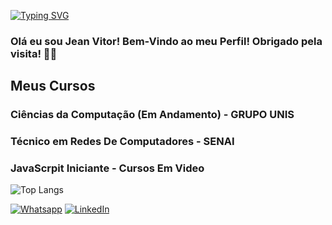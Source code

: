 [![Typing SVG](https://readme-typing-svg.herokuapp.com?font=Fira+Code&pause=1000&random=false&width=435&lines=Exemplo+de+texto+para+uma+linha)](https://git.io/typing-svg)
### Olá eu sou Jean Vitor! Bem-Vindo ao meu Perfil! Obrigado pela visita! ✌🏼

## Meus Cursos
### Ciências da Computação (Em Andamento) - GRUPO UNIS
### Técnico em Redes De Computadores - SENAI
### JavaScrpit Iniciante - Cursos Em Video

![Top Langs](https://github-readme-stats.vercel.app/api/top-langs/?username=anuraghazra&size_weight=0.5&count_weight=0.5)


[![Whatsapp](https://img.shields.io/badge/WhatsApp-25D366?style=for-the-badge&logo=whatsapp&logoColor=white)](https://wa.me/5535988963222)
[![LinkedIn](https://img.shields.io/badge/LinkedIn-0077B5?style=for-the-badge&logo=linkedin&logoColor=white)](https://www.linkedin.com/in/jean-vitor-da-silva-lopes-881ab422b/)

